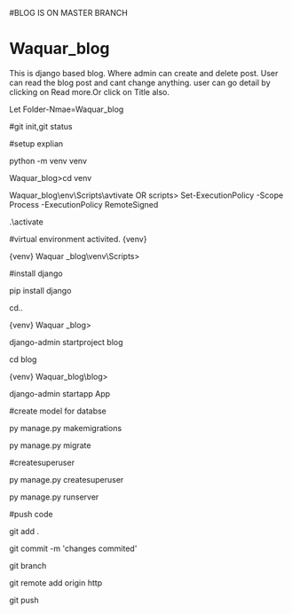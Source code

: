 
#BLOG IS ON MASTER BRANCH 

# Waquar_blog
This is django based blog.
Where admin can create and delete post.
User can read the blog  post and cant change anything.
user can go detail by clicking on Read more.Or click on Title also.

Let Folder-Nmae=Waquar_blog

#git init,git status

#setup explian 

python -m venv venv 

Waquar_blog>cd venv

Waquar_blog\env\Scripts\avtivate  OR scripts> Set-ExecutionPolicy -Scope Process -ExecutionPolicy RemoteSigned

.\activate

#virtual environment  activited. {venv}

{venv} Waquar _blog\venv\Scripts>

#install django

pip install django

cd..

{venv} Waquar _blog>

django-admin startproject blog

cd blog

{venv} Waquar_blog\blog>

django-admin startapp App

#create model for databse

py manage.py makemigrations

py manage.py migrate

#createsuperuser

py manage.py createsuperuser

py manage.py runserver 

#push code

git add .

git commit -m 'changes commited'

git branch

git remote add origin http

git push

